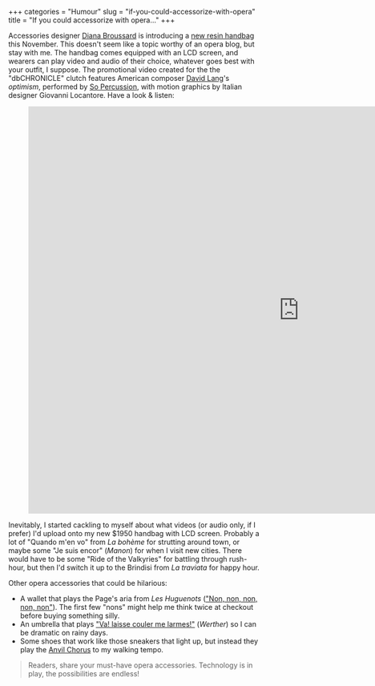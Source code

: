 +++
categories = "Humour"
slug = "if-you-could-accessorize-with-opera"
title = "If you could accessorize with opera..."
+++

Accessories designer [Diana Broussard](http://www.dianabroussard.com/?page=collection) is introducing a [new resin handbag](http://www.gramophone.co.uk/classical-music-news/new-handbag-plays-contemporary-classical-music) this November. This doesn't seem like a topic worthy of an opera blog, but stay with me. The handbag comes equipped with an LCD screen, and wearers can play video and audio of their choice, whatever goes best with your outfit, I suppose. The promotional video created for the the "dbCHRONICLE" clutch features American composer [David Lang](http://www.schmopera.com/in-review-the-whisper-opera/)'s *optimism*, performed by [So Percussion](http://sopercussion.com/), with motion graphics by Italian designer Giovanni Locantore. Have a look & listen:

<figure data-type="video">
<iframe width="1080" height="813" src="https://www.youtube.com/embed/5t6frgCga1U" frameborder="0" allowfullscreen></iframe>
</figure>

Inevitably, I started cackling to myself about what videos (or audio only, if I prefer) I'd upload onto my new $1950 handbag with LCD screen. Probably a lot of "Quando m'en vo" from *La bohème* for strutting around town, or maybe some "Je suis encor" (*Manon*) for when I visit new cities. There would have to be some "Ride of the Valkyries" for battling through rush-hour, but then I'd switch it up to the Brindisi from *La traviata* for happy hour.

Other opera accessories that could be hilarious:

- A wallet that plays the Page's aria from *Les Huguenots* (["Non, non, non, non, non"](https://www.youtube.com/watch?v=VY1vK4GCjKU)). The first few "nons" might help me think twice at checkout before buying something silly.
- An umbrella that plays ["Va! laisse couler me larmes!"](https://www.youtube.com/watch?v=FZ2pr19p828) (*Werther*) so I can be dramatic on rainy days.
- Some shoes that work like those sneakers that light up, but instead they play the [Anvil Chorus](https://www.youtube.com/watch?v=QZN01_pAxro) to my walking tempo.

>Readers, share your must-have opera accessories. Technology is in play, the possibilities are endless!
